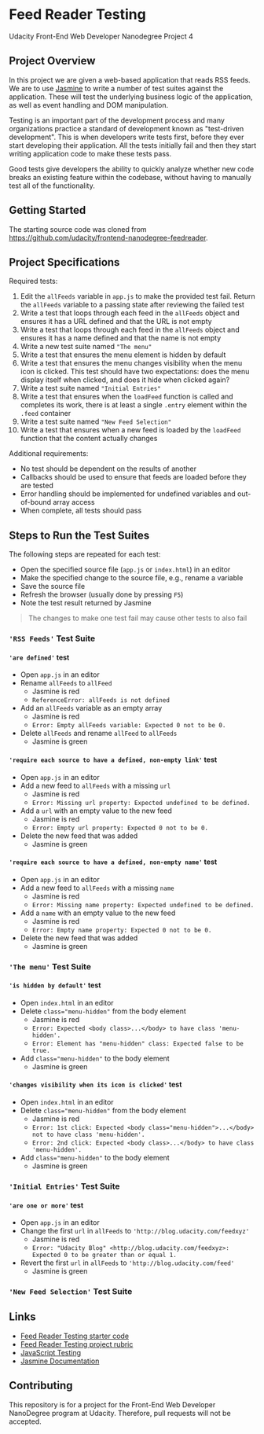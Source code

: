 # Feed Reader Testing

Udacity Front-End Web Developer Nanodegree Project 4

## Project Overview

In this project we are given a web-based application that reads RSS feeds. We are to use [Jasmine](http://jasmine.github.io/) to write a number of test suites against the application. These will test the underlying business logic of the application, as well as event handling and DOM manipulation.

Testing is an important part of the development process and many organizations practice a standard of development known as "test-driven development". This is when developers write tests first, before they ever start developing their application. All the tests initially fail and then they start writing application code to make these tests pass.

Good tests give developers the ability to quickly analyze whether new code breaks an existing feature within the codebase, without having to manually test all of the functionality.

## Getting Started

The starting source code was cloned from <https://github.com/udacity/frontend-nanodegree-feedreader>.

## Project Specifications

Required tests:

1. Edit the `allFeeds` variable in `app.js` to make the provided test fail. Return the `allFeeds` variable to a passing state after reviewing the failed test
2. Write a test that loops through each feed in the `allFeeds` object and ensures it has a URL defined and that the URL is not empty
3. Write a test that loops through each feed in the `allFeeds` object and ensures it has a name defined and that the name is not empty
4. Write a new test suite named `"The menu"`
5. Write a test that ensures the menu element is hidden by default
6. Write a test that ensures the menu changes visibility when the menu icon is clicked. This test should have two expectations: does the menu display itself when clicked, and does it hide when clicked again?
7. Write a test suite named `"Initial Entries"`
8. Write a test that ensures when the `loadFeed` function is called and completes its work, there is at least a single `.entry` element within the `.feed` container
9. Write a test suite named `"New Feed Selection"`
10. Write a test that ensures when a new feed is loaded by the `loadFeed` function that the content actually changes

Additional requirements:

- No test should be dependent on the results of another
- Callbacks should be used to ensure that feeds are loaded before they are tested
- Error handling should be implemented for undefined variables and out-of-bound array access
- When complete, all tests should pass

## Steps to Run the Test Suites

The following steps are repeated for each test:

- Open the specified source file (`app.js` or `index.html`) in an editor
- Make the specified change to the source file, e.g., rename a variable
- Save the source file
- Refresh the browser (usually done by pressing `F5`)
- Note the test result returned by Jasmine

> The changes to make one test fail may cause other tests to also fail

### `'RSS Feeds'` Test Suite

#### `'are defined'` test

- Open `app.js` in an editor
- Rename `allFeeds` to `allFeed`
  - Jasmine is red
  - `ReferenceError: allFeeds is not defined`
- Add an `allFeeds` variable as an empty array
  - Jasmine is red
  - `Error: Empty allFeeds variable: Expected 0 not to be 0.`
- Delete `allFeeds` and rename `allFeed` to `allFeeds`
  - Jasmine is green

#### `'require each source to have a defined, non-empty link'` test

- Open `app.js` in an editor
- Add a new feed to `allFeeds` with a missing `url`
  - Jasmine is red
  - `Error: Missing url property: Expected undefined to be defined.`
- Add a `url` with an empty value to the new feed
  - Jasmine is red
  - `Error: Empty url property: Expected 0 not to be 0.`
- Delete the new feed that was added
  - Jasmine is green

#### `'require each source to have a defined, non-empty name'` test

- Open `app.js` in an editor
- Add a new feed to `allFeeds` with a missing `name`
  - Jasmine is red
  - `Error: Missing name property: Expected undefined to be defined.`
- Add a `name` with an empty value to the new feed
  - Jasmine is red
  - `Error: Empty name property: Expected 0 not to be 0.`
- Delete the new feed that was added
  - Jasmine is green

### `'The menu'` Test Suite

#### `'is hidden by default'` test

- Open `index.html` in an editor
- Delete `class="menu-hidden"` from the body element
  - Jasmine is red
  - `Error: Expected <body class>...</body> to have class 'menu-hidden'.`
  - `Error: Element has "menu-hidden" class: Expected false to be true.`
- Add `class="menu-hidden"` to the body element
  - Jasmine is green

#### `'changes visibility when its icon is clicked'` test

- Open `index.html` in an editor
- Delete `class="menu-hidden"` from the body element
  - Jasmine is red
  - `Error: 1st click: Expected <body class="menu-hidden">...</body> not to have class 'menu-hidden'.`
  - `Error: 2nd click: Expected <body class>...</body> to have class 'menu-hidden'.`
- Add `class="menu-hidden"` to the body element
  - Jasmine is green

### `'Initial Entries'` Test Suite

#### `'are one or more'` test

- Open `app.js` in an editor
- Change the first `url` in `allFeeds` to `'http://blog.udacity.com/feedxyz'`
  - Jasmine is red
  - `Error: "Udacity Blog" <http://blog.udacity.com/feedxyz>: Expected 0 to be greater than or equal 1.`
- Revert the first `url` in `allFeeds` to `'http://blog.udacity.com/feed'`
  - Jasmine is green

### `'New Feed Selection'` Test Suite

## Links

- [Feed Reader Testing starter code](https://github.com/udacity/frontend-nanodegree-feedreader)
- [Feed Reader Testing project rubric](https://review.udacity.com/#!/rubrics/18/view)
- [JavaScript Testing](https://www.udacity.com/course/javascript-testing--ud549)
- [Jasmine Documentation](http://jasmine.github.io)

## Contributing

This repository is for a project for the Front-End Web Developer NanoDegree program at Udacity. Therefore, pull requests will not be accepted.
